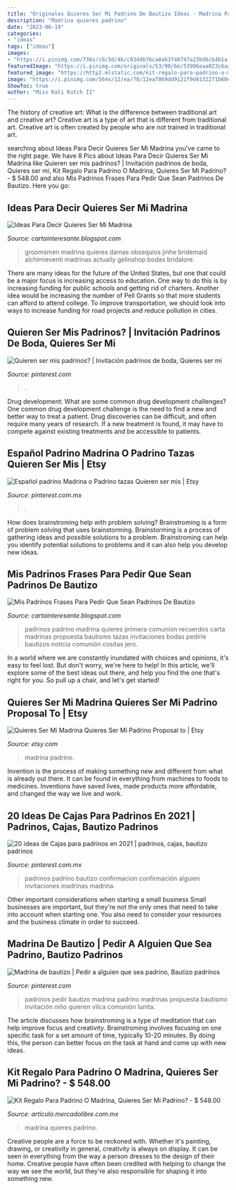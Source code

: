 ```yaml
---
title: "Originales Quieres Ser Mi Padrino De Bautizo Ideas - Madrina Padrino"
description: "Madrina quieres padrino"
date: "2023-06-19"
categories:
- "ideas"
tags: ["ideas"]
images:
- "https://i.pinimg.com/736x/c0/3d/4b/c03d4b7bca8ab3f48747a23bd6cb4b1a.jpg"
featuredImage: "https://i.pinimg.com/originals/53/90/6e/53906eaa023c6aa8bd916d2f32b1b645.jpg"
featured_image: "https://http2.mlstatic.com/kit-regalo-para-padrino-o-madrina-quieres-ser-mi-padrino-D_NQ_NP_932563-MLM26957739887_032018-F.jpg"
image: "https://i.pinimg.com/564x/12/ea/78/12ea7869dd9121f9d4132271b60ee19e.jpg"
ShowToc: true
author: "Miss Kali Kutch II"
---
```



The history of creative art: What is the difference between traditional art and creative art?
Creative art is a type of art that is different from traditional art. Creative art is often created by people who are not trained in traditional art.

	

		
searching about Ideas Para Decir Quieres Ser Mi Madrina you've came to the right page. We have 8 Pics about Ideas Para Decir Quieres Ser Mi Madrina like Quieren ser mis padrinos? | Invitación padrinos de boda, Quieres ser mi, Kit Regalo Para Padrino O Madrina, Quieres Ser Mi Padrino? - $ 548.00 and also Mis Padrinos Frases Para Pedir Que Sean Padrinos De Bautizo. Here you go:
		
    
## Ideas Para Decir Quieres Ser Mi Madrina

<img loading=lazy src="https://i.pinimg.com/564x/12/ea/78/12ea7869dd9121f9d4132271b60ee19e.jpg" onerror="this.onerror=null;this.src='https://tse3.mm.bing.net/th?id=OIP.Nr1r9tC1gcJqmj5KNJqnDQHaJ4&amp;pid=15.1';" alt="Ideas Para Decir Quieres Ser Mi Madrina">

_Source: cartainteresante.blogspot.com_

>groomsmen madrina quieres damas obsequios jinhe bridemaid alchimieventi madrinas actually gelinshop bodas bridalore. 

	

There are many ideas for the future of the United States, but one that could be a major focus is increasing access to education. One way to do this is by increasing funding for public schools and getting rid of charters. Another idea would be increasing the number of Pell Grants so that more students can afford to attend college. To improve transportation, we should look into ways to increase funding for road projects and reduce pollution in cities.

    
## Quieren Ser Mis Padrinos? | Invitación Padrinos De Boda, Quieres Ser Mi

<img loading=lazy src="https://i.pinimg.com/originals/6b/a6/e5/6ba6e5c0567b66cca7da7935681e47c6.jpg" onerror="this.onerror=null;this.src='https://tse4.mm.bing.net/th?id=OIP.uiJ3nUS97C0X4KJcDihOdwHaJ4&amp;pid=15.1';" alt="Quieren ser mis padrinos? | Invitación padrinos de boda, Quieres ser mi">

_Source: pinterest.com_

>. 

	

Drug development: What are some common drug development challenges?
One common drug development challenge is the need to find a new and better way to treat a patient. Drug discoveries can be difficult, and often require many years of research. If a new treatment is found, it may have to compete against existing treatments and be accessible to patients.

    
## Español Padrino Madrina O Padrino Tazas Quieren Ser Mis | Etsy

<img loading=lazy src="https://i.pinimg.com/originals/20/c4/5a/20c45a3c61c714a82902b9644906ce71.jpg" onerror="this.onerror=null;this.src='https://tse1.mm.bing.net/th?id=OIP.GIkp1PymyOEM7w2OVGNiIwHaE_&amp;pid=15.1';" alt="Español padrino Madrina o Padrino tazas Quieren ser mis | Etsy">

_Source: pinterest.com.mx_

>. 

	

How does brainstroming help with problem solving?
Brainstroming is a form of problem solving that uses brainstorming. Brainstorming is a process of gathering ideas and possible solutions to a problem. Brainstroming can help you identify potential solutions to problems and it can also help you develop new ideas.

    
## Mis Padrinos Frases Para Pedir Que Sean Padrinos De Bautizo

<img loading=lazy src="https://i.pinimg.com/originals/53/90/6e/53906eaa023c6aa8bd916d2f32b1b645.jpg" onerror="this.onerror=null;this.src='https://tse3.mm.bing.net/th?id=OIP.vIc_GDlOyNqpugAR578FIAHaJ4&amp;pid=15.1';" alt="Mis Padrinos Frases Para Pedir Que Sean Padrinos De Bautizo">

_Source: cartainteresante.blogspot.com_

>padrinos padrino madrina quieres primera comunion recuerdos carta madrinas propuesta bautismo tazas invitaciones bodas pedirle bautizos noticia comunión cositas jero. 

	

In a world where we are constantly inundated with choices and opinions, it's easy to feel lost. But don't worry, we're here to help! In this article, we'll explore some of the best ideas out there, and help you find the one that's right for you. So pull up a chair, and let's get started!

    
## Quieres Ser Mi Madrina Quieres Ser Mi Padrino Proposal To | Etsy

<img loading=lazy src="https://i.etsystatic.com/12732471/r/il/c20338/1884847661/il_794xN.1884847661_g7je.jpg" onerror="this.onerror=null;this.src='https://tse3.mm.bing.net/th?id=OIP.DfI60g2rvYQ-q3iOeigJxgHaE7&amp;pid=15.1';" alt="Quieres Ser Mi Madrina Quieres Ser Mi Padrino Proposal to | Etsy">

_Source: etsy.com_

>madrina padrino. 

	

Invention is the process of making something new and different from what is already out there. It can be found in everything from machines to foods to medicines. Inventions have saved lives, made products more affordable, and changed the way we live and work.

    
## 20 Ideas De Cajas Para Padrinos En 2021 | Padrinos, Cajas, Bautizo Padrinos

<img loading=lazy src="https://i.pinimg.com/236x/16/8b/0b/168b0b707b54d292677962c89a3d8727.jpg" onerror="this.onerror=null;this.src='https://tse4.mm.bing.net/th?id=OIP.5r4Mh_Y1o7uhfZUwn5J1FgAAAA&amp;pid=15.1';" alt="20 ideas de Cajas para padrinos en 2021 | padrinos, cajas, bautizo padrinos">

_Source: pinterest.com.mx_

>padrinos padrino bautizo confirmacion confirmación alguien invitaciones madrinas madrina. 

	

Other important considerations when starting a small business
Small businesses are important, but they're not the only ones that need to take into account when starting one. You also need to consider your resources and the business climate in order to succeed.

    
## Madrina De Bautizo | Pedir A Alguien Que Sea Padrino, Bautizo Padrinos

<img loading=lazy src="https://i.pinimg.com/736x/c0/3d/4b/c03d4b7bca8ab3f48747a23bd6cb4b1a.jpg" onerror="this.onerror=null;this.src='https://tse4.mm.bing.net/th?id=OIP.lx20Y-Sgv7mvKH6CUauTyQHaJ3&amp;pid=15.1';" alt="Madrina de bautizo | Pedir a alguien que sea padrino, Bautizo padrinos">

_Source: pinterest.com_

>padrinos pedir bautizo madrina padrino madrinas propuesta bautismo invitación niño quieren vilca comunión lunita. 

	

The article discusses how brainstroming is a type of meditation that can help improve focus and creativity. Brainstroming involves focusing on one specific task for a set amount of time, typically 10-20 minutes. By doing this, the person can better focus on the task at hand and come up with new ideas.

    
## Kit Regalo Para Padrino O Madrina, Quieres Ser Mi Padrino? - $ 548.00

<img loading=lazy src="https://http2.mlstatic.com/kit-regalo-para-padrino-o-madrina-quieres-ser-mi-padrino-D_NQ_NP_932563-MLM26957739887_032018-F.jpg" onerror="this.onerror=null;this.src='https://tse2.mm.bing.net/th?id=OIP.g9oV3Vhjo1q_hLij9Q23vwHaJ4&amp;pid=15.1';" alt="Kit Regalo Para Padrino O Madrina, Quieres Ser Mi Padrino? - $ 548.00">

_Source: articulo.mercadolibre.com.mx_

>madrina quieres padrino. 

	

Creative people are a force to be reckoned with. Whether it's painting, drawing, or creativity in general, creativity is always on display. It can be seen in everything from the way a person dresses to the design of their home. Creative people have often been credited with helping to change the way we see the world, but they're also responsible for shaping it into something new.

